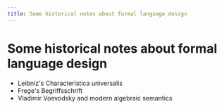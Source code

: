 ```yaml
---
title: Some historical notes about formal language design
---
```


# Some historical notes about formal language design

- Leibniz's Characteristica universalis
- Frege's Begriffsschrift
- Vladimir Voevodsky and modern algebraic semantics

